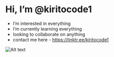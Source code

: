 #  Hi, I’m @kiritocode1
-  I’m interested in everything
-  I’m currently learning everything
-  looking to collaborate on anything
- contact me here - https://linktr.ee/kiritocode1

![Alt text](https://sample/url/name-of-gif-file.gif)








<!---
kiritocode1/kiritocode1 is a ✨ special ✨ repository because its `README.md` (this file) appears on your GitHub profile.
You can click the Preview link to take a look at your changes.
--->
